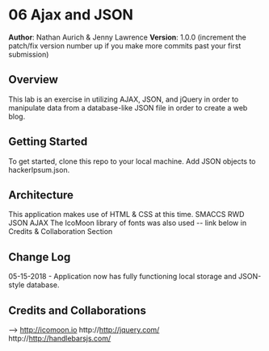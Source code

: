 # 06 Ajax and JSON

**Author**: Nathan Aurich & Jenny Lawrence
**Version**: 1.0.0 (increment the patch/fix version number up if you make more commits past your first submission)

## Overview
<!-- Provide a high level overview of what this application is and why you are building it, beyond the fact that it's an assignment for a Code Fellows 301 class. (i.e. What's your problem domain?) -->
This lab is an exercise in utilizing AJAX, JSON, and jQuery in order to manipulate data from a database-like JSON file in order to create a web blog.

## Getting Started
<!-- What are the steps that a user must take in order to build this app on their own machine and get it running? -->
To get started, clone this repo to your local machine. Add JSON objects to hackerIpsum.json.

## Architecture
<!-- Provide a detailed description of the application design. What technologies (languages, libraries, etc) you're using, and any other relevant design information. -->
This application makes use of HTML & CSS at this time.
SMACCS
RWD
JSON
AJAX
The IcoMoon library of fonts was also used -- link below in Credits & Collaboration Section

## Change Log
05-15-2018 - Application now has fully functioning local storage and JSON-style database.


## Credits and Collaborations
<!-- Give credit (and a link) to other people or resources that helped you build this application. -->
-->
http://icomoon.io
http://http://jquery.com/
http://http://handlebarsjs.com/